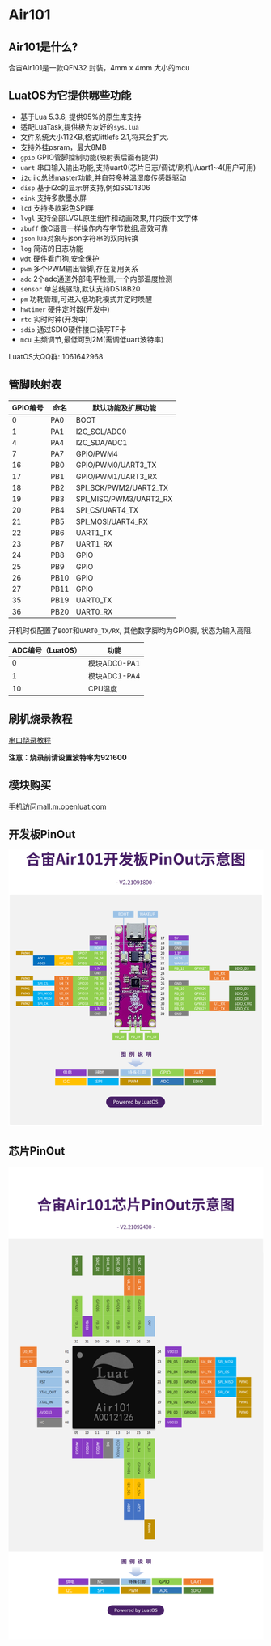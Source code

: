 # Air101

## Air101是什么?

合宙Air101是一款QFN32 封装，4mm x 4mm 大小的mcu

## LuatOS为它提供哪些功能

* 基于Lua 5.3.6, 提供95%的原生库支持
* 适配LuaTask,提供极为友好的`sys.lua`
* 文件系统大小112KB,格式littlefs 2.1,将来会扩大.
* 支持外挂psram，最大8MB
* `gpio` GPIO管脚控制功能(映射表后面有提供)
* `uart` 串口输入输出功能,支持uart0(芯片日志/调试/刷机)/uart1~4(用户可用)
* `i2c` iic总线master功能,并自带多种温湿度传感器驱动
* `disp` 基于i2c的显示屏支持,例如SSD1306
* `eink` 支持多款墨水屏
* `lcd` 支持多款彩色SPI屏
* `lvgl` 支持全部LVGL原生组件和动画效果,并内嵌中文字体
* `zbuff` 像C语言一样操作内存字节数组,高效可靠
* `json` lua对象与json字符串的双向转换
* `log` 简洁的日志功能
* `wdt` 硬件看门狗,安全保护
* `pwm` 多个PWM输出管脚,存在复用关系
* `adc` 2个adc通道外部电平检测,一个内部温度检测
* `sensor` 单总线驱动,默认支持DS18B20
* `pm` 功耗管理,可进入低功耗模式并定时唤醒
* `hwtimer` 硬件定时器(开发中)
* `rtc` 实时时钟(开发中)
* `sdio` 通过SDIO硬件接口读写TF卡
* `mcu` 主频调节,最低可到2M(需调低uart波特率)

LuatOS大QQ群: 1061642968

## 管脚映射表

| GPIO编号 | 命名 | 默认功能及扩展功能     |
| -------- | ---- | ---------------------- |
| 0        | PA0  | BOOT                   |
| 1        | PA1  | I2C_SCL/ADC0           |
| 4        | PA4  | I2C_SDA/ADC1           |
| 7        | PA7  | GPIO/PWM4              |
| 16       | PB0  | GPIO/PWM0/UART3_TX     |
| 17       | PB1  | GPIO/PWM1/UART3_RX     |
| 18       | PB2  | SPI_SCK/PWM2/UART2_TX  |
| 19       | PB3  | SPI_MISO/PWM3/UART2_RX |
| 20       | PB4  | SPI_CS/UART4_TX        |
| 21       | PB5  | SPI_MOSI/UART4_RX      |
| 22       | PB6  | UART1_TX               |
| 23       | PB7  | UART1_RX               |
| 24       | PB8  | GPIO                   |
| 25       | PB9  | GPIO                   |
| 26       | PB10 | GPIO                   |
| 27       | PB11 | GPIO                   |
| 35       | PB19 | UART0_TX               |
| 36       | PB20 | UART0_RX               |

开机时仅配置了`BOOT`和`UART0_TX/RX`, 其他数字脚均为GPIO脚, 状态为输入高阻.

| ADC编号（LuatOS） | 功能         |
| ----------------- | ------------ |
| 0                 | 模块ADC0-PA1 |
| 1                 | 模块ADC1-PA4 |
| 10                | CPU温度      |

## 刷机烧录教程

[串口烧录教程](flash.html#id2)

**注意：烧录前请设置波特率为921600**

## 模块购买

[手机访问mall.m.openluat.com](https://mall.m.openluat.com)

## 开发板PinOut

![](img/air101_evb_pinout.png)

## 芯片PinOut

![](img/air101_chip_pinout.png)
